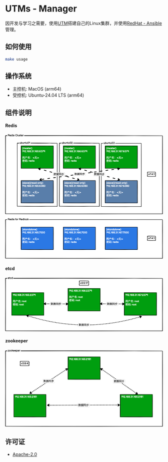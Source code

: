 # UTMs - Manager

因开发与学习之需要，使用[UTM](https://getutm.app)搭建自己的Linux集群，并使用[RedHat - Ansible](https://www.ansible.com/)管理。

## 如何使用

```bash
make usage
```

## 操作系统

* 主控机: MacOS (arm64)
* 受控机: Ubuntu-24.04 LTS (arm64)

## 组件说明

#### Redis

![Redis](./images/Redis.png)

#### etcd
![ETCD](./images/ETCD.png)

#### zookeeper
![zookeeper](./images/zookeeper.png)

## 许可证

* [Apache-2.0](./LICENSE.txt)
